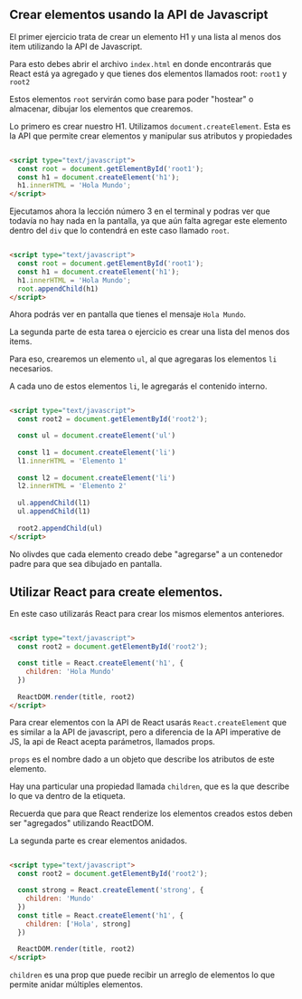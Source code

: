 ## Crear elementos usando la API de Javascript

El primer ejercicio trata de crear un elemento H1  y una lista al menos dos item utilizando la API de Javascript.

Para esto debes abrir el archivo `index.html` en donde encontrarás que React está ya agregado y que tienes dos elementos llamados root: `root1` y  `root2` 

Estos elementos `root` servirán como base para poder "hostear" o almacenar, dibujar los elementos que crearemos.

Lo primero es crear nuestro H1. Utilizamos `document.createElement`. Esta es la API que permite crear elementos y manipular sus atributos y propiedades


```html

<script type="text/javascript">
  const root = document.getElementById('root1');
  const h1 = document.createElement('h1');
  h1.innerHTML = 'Hola Mundo';
</script>

```

Ejecutamos ahora la lección número 3 en el terminal y podras ver que todavía no hay nada en la pantalla, ya que aún falta agregar este elemento dentro del `div` que lo contendrá en este caso llamado `root`.

```html

<script type="text/javascript">
  const root = document.getElementById('root1');
  const h1 = document.createElement('h1');
  h1.innerHTML = 'Hola Mundo';
  root.appendChild(h1)
</script>

```

Ahora podrás ver en pantalla que tienes el mensaje `Hola Mundo`.


La segunda parte de esta tarea o ejercicio es crear una lista del menos dos items. 

Para eso, crearemos un elemento `ul`, al que agregaras los elementos `li` necesarios.

A cada uno de estos elementos `li`, le agregarás el contenido interno.

```html

<script type="text/javascript">
  const root2 = document.getElementById('root2');

  const ul = document.createElement('ul')
 
  const l1 = document.createElement('li')
  l1.innerHTML = 'Elemento 1'
  
  const l2 = document.createElement('li')
  l2.innerHTML = 'Elemento 2'
  
  ul.appendChild(l1)
  ul.appendChild(l1)
  
  root2.appendChild(ul)
</script>

```

No olivdes que cada elemento creado debe "agregarse" a un contenedor padre para que sea dibujado en pantalla.

## Utilizar React para create elementos.

En este caso utilizarás React para crear los mismos elementos anteriores.

```html

<script type="text/javascript">
  const root2 = document.getElementById('root2');

  const title = React.createElement('h1', {
    children: 'Hola Mundo'
  })  
  
  ReactDOM.render(title, root2)
</script>

```

Para crear elementos con la API de React usarás `React.createElement` que es similar a la API de javascript, pero a diferencia de la 
API imperative de JS, la api de React acepta parámetros, llamados props.

`props` es el nombre dado a un objeto que describe los atributos de este elemento. 

Hay una particular una propiedad llamada `children`, que es la que describe lo que va dentro de la etiqueta.

Recuerda que para que React renderize los elementos creados estos deben ser "agregados" utilizando ReactDOM.


La segunda parte es crear elementos anidados.

```html

<script type="text/javascript">
  const root2 = document.getElementById('root2');

  const strong = React.createElement('strong', {
    children: 'Mundo'
  })
  const title = React.createElement('h1', {
    children: ['Hola', strong]
  })  
  
  ReactDOM.render(title, root2)
</script>

```

`children` es una prop que puede recibir un arreglo de elementos lo que permite anidar múltiples elementos.


